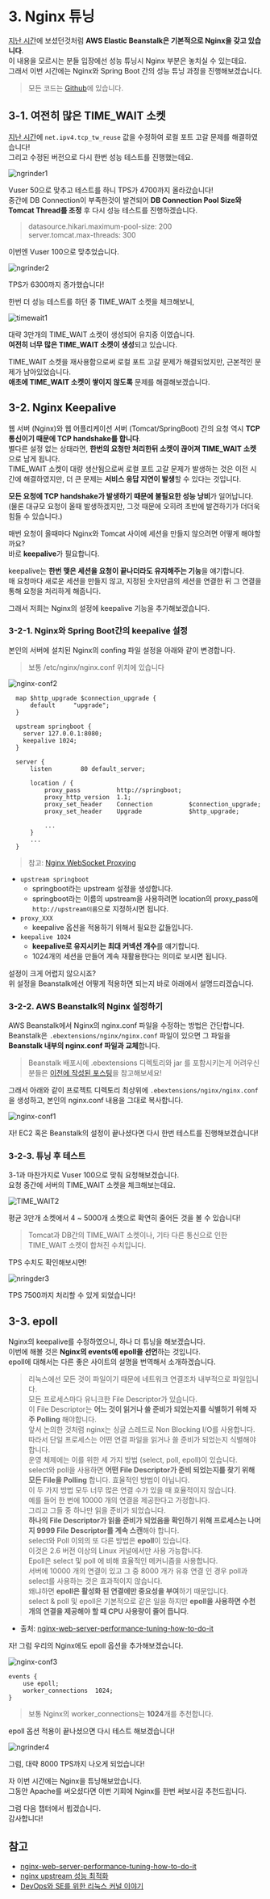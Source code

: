# 3. Nginx 튜닝

[지난 시간](http://jojoldu.tistory.com/319)에 보셨던것처럼 **AWS Elastic Beanstalk은 기본적으로 Nginx을 갖고 있습니다**.  
이 내용을 모르시는 분들 입장에선 성능 튜닝시 Nginx 부분은 놓치실 수 있는데요.  
그래서 이번 시간에는 Nginx와 Spring Boot 간의 성능 튜닝 과정을 진행해보겠습니다.

> 모든 코드는 [Github]()에 있습니다.

## 3-1. 여전히 많은 TIME_WAIT 소켓

[지난 시간](http://jojoldu.tistory.com/319)에 ```net.ipv4.tcp_tw_reuse``` 값을 수정하여 로컬 포트 고갈 문제를 해결하였습니다!  
그리고 수정된 버전으로 다시 한번 성능 테스트를 진행했는데요.  
  
![ngrinder1](./images/3/ngrinder1.png)

Vuser 50으로 맞추고 테스트를 하니 TPS가 4700까지 올라갔습니다!  
중간에 DB Connection이 부족한것이 발견되어 **DB Connection Pool Size와 Tomcat Thread를 조정** 후 다시 성능 테스트를 진행하겠습니다.  

> datasource.hikari.maximum-pool-size: 200  
server.tomcat.max-threads: 300

이번엔 Vuser 100으로 맞추었습니다.

![ngrinder2](./images/3/ngrinder2.png)

TPS가 6300까지 증가했습니다!  
  
한번 더 성능 테스트를 하던 중 TIME_WAIT 소켓을 체크해보니,

![timewait1](./images/3/timewait1.png)

대략 3만개의 TIME_WAIT 소켓이 생성되어 유지중 이였습니다.  
**여전히 너무 많은 TIME_WAIT 소켓이 생성**되고 있습니다.  

TIME_WAIT 소켓을 재사용함으로써 로컬 포트 고갈 문제가 해결되었지만, 근본적인 문제가 남아있었습니다.  
**애초에 TIME_WAIT 소켓이 쌓이지 않도록** 문제를 해결해보겠습니다.

## 3-2. Nginx Keepalive

웹 서버 (Nginx)와 웹 어플리케이션 서버 (Tomcat/SpringBoot) 간의 요청 역시 **TCP 통신이기 때문에 TCP handshake를 합니다**.  
별다른 설정 없는 상태라면, **한번의 요청만 처리한뒤 소켓이 끊어져 TIME_WAIT 소켓**으로 남게 됩니다.  
TIME_WAIT 소켓이 대량 생산됨으로써 로컬 포트 고갈 문제가 발생하는 것은 이전 시간에 해결하였지만, 더 큰 문제는 **서비스 응답 지연이 발생**할 수 있다는 것입니다.  
  
**모든 요청에 TCP handshake가 발생하기 때문에 불필요한 성능 낭비**가 일어납니다.  
(물론 대규모 요청이 올때 발생하겠지만, 그것 때문에 오히려 초반에 발견하기가 더더욱 힘들 수 있습니다.)  
  
매번 요청이 올때마다 Nginx와 Tomcat 사이에 세션을 만들지 않으려면 어떻게 해야할까요?  
바로 **keepalive**가 필요합니다.  
  
keepalive는 **한번 맺은 세션을 요청이 끝나더라도 유지해주는 기능**을 얘기합니다.  
매 요청마다 새로운 세션을 만들지 않고, 지정된 숫자만큼의 세션을 연결한 뒤 그 연결을 통해 요청을 처리하게 해줍니다.  
  
그래서 저희는 Nginx의 설정에 keepalive 기능을 추가해보겠습니다.

### 3-2-1. Nginx와 Spring Boot간의 keepalive 설정

본인의 서버에 설치된 Nginx의 confing 파일 설정을 아래와 같이 변경합니다.  

> 보통 /etc/nginx/nginx.conf 위치에 있습니다

![nginx-conf2](./images/3/nginx-conf1.png)

```
  map $http_upgrade $connection_upgrade {
      default     "upgrade";
  }

  upstream springboot {
    server 127.0.0.1:8080;
    keepalive 1024;
  }

  server {
      listen        80 default_server;

      location / {
          proxy_pass          http://springboot;
          proxy_http_version  1.1;
          proxy_set_header    Connection          $connection_upgrade;
          proxy_set_header    Upgrade             $http_upgrade;

          ...
      }
      ...
  }
```

> 참고: [Nginx WebSocket Proxying](http://nginx.org/en/docs/http/websocket.html)

* ```upstream springboot```
    * springboot라는 upstream 설정을 생성합니다.
    * springboot라는 이름의 upstream을 사용하려면 location의 proxy_pass에 ```http://upstream이름```으로 지정하시면 됩니다.
* ```proxy_XXX```
    * keepalive 옵션을 적용하기 위해서 필요한 값들입니다.
* ```keepalive 1024```
    * **keepalive로 유지시키는 최대 커넥션 개수**를 얘기합니다.  
    * 1024개의 세션을 만들어 계속 재활용한다는 의미로 보시면 됩니다.  

설정이 크게 어렵지 않으시죠?  
위 설정을 Beanstalk에선 어떻게 적용하면 되는지 바로 아래에서 설명드리겠습니다.

### 3-2-2. AWS Beanstalk의 Nginx 설정하기 

AWS Beanstalk에서 Nginx의 nginx.conf 파일을 수정하는 방법은 간단합니다.  
Beanstalk은 ```.ebextensions/nginx/nginx.conf``` 파일이 있으면 그 파일을 **Beanstalk 내부의 nginx.conf 파일과 교체**합니다.

> Beanstalk 배포시에 .ebextensions 디렉토리와 jar 를 포함시키는게 어려우신 분들은 [이전에 작성된 포스팅](http://jojoldu.tistory.com/317)을 참고해보세요!

그래서 아래와 같이 프로젝트 디렉토리 최상위에 ```.ebextensions/nginx/nginx.conf```을 생성하고, 본인의 nginx.conf 내용을 그대로 복사합니다.

![nginx-conf1](./images/3/nginx-conf2.png)

자! EC2 혹은 Beanstalk의 설정이 끝나셨다면 다시 한번 테스트를 진행해보겠습니다!

### 3-2-3. 튜닝 후 테스트

3-1과 마찬가지로 Vuser 100으로 맞춰 요청해보겠습니다.  
요청 중간에 서버의 TIME_WAIT 소켓을 체크해보는데요.

![TIME_WAIT2](./images/3/timewait2.png)

평균 3만개 소켓에서 4 ~ 5000개 소켓으로 확연히 줄어든 것을 볼 수 있습니다!

> Tomcat과 DB간의 TIME_WAIT 소켓이나, 기타 다른 통신으로 인한 TIME_WAIT 소켓이 합쳐진 수치입니다.

TPS 수치도 확인해보시면!

![nringder3](./images/3/ngrinder3.png)

TPS 7500까지 처리할 수 있게 되었습니다!  

## 3-3. epoll

Nginx의 keepalive를 수정하였으니, 하나 더 튜닝을 해보겠습니다.  
이번에 해볼 것은 **Nginx의 events에 epoll을 선언**하는 것입니다.  
epoll에 대해서는 다른 좋은 사이트의 설명을 번역해서 소개하겠습니다.

> 리눅스에선 모든 것이 파일이기 때문에 네트워크 연결조차 내부적으로 파일입니다.  
모든 프로세스마다 유니크한 File Descriptor가 있습니다.  
이 File Descriptor는 **어느 것이 읽거나 쓸 준비가 되었는지를 식별하기 위해 자주 Polling** 해야합니다.  
앞서 논의한 것처럼 nginx는 싱글 스레드로 Non Blocking I/O를 사용합니다.  
따라서 단일 프로세스는 어떤 연결 파일을 읽거나 쓸 준비가 되었는지 식별해야합니다.  
운영 체제에는 이를 위한 세 가지 방법 (select, poll, epoll)이 있습니다.  
select와 poll을 사용하면 **어떤 File Descriptor가 준비 되었는지를 찾기 위해 모든 File을 Polling** 합니다. 효율적인 방법이 아닙니다.  
이 두 가지 방법 모두 너무 많은 연결 수가 있을 때 효율적이지 않습니다.  
예를 들어 한 번에 10000 개의 연결을 제공한다고 가정합니다.  
그리고 그들 중 하나만 읽을 준비가 되었습니다.  
**하나의 File Descriptor가 읽을 준비가 되었음을 확인하기 위해 프로세스는 나머지 9999 File Descriptor를 계속 스캔**해야 합니다.  
select와 Poll 이외의 또 다른 방법은 **epoll**이 있습니다.  
이것은 2.6 버전 이상의 Linux 커널에서만 사용 가능합니다.  
Epoll은 select 및 poll 에 비해 효율적인 메커니즘을 사용합니다.  
서버에 10000 개의 연결이 있고 그 중 8000 개가 유휴 연결 인 경우 poll과 select를 사용하는 것은 효과적이지 않습니다.  
왜냐하면 **epoll은 활성화 된 연결에만 중요성을 부여**하기 때문입니다.  
select & poll 및 epoll은 기본적으로 같은 일을 하지만 **epoll을 사용하면 수천 개의 연결을 제공해야 할 때 CPU 사용량이 줄어 듭니다**.  

* 출처: [nginx-web-server-performance-tuning-how-to-do-it](https://www.slashroot.in/nginx-web-server-performance-tuning-how-to-do-it)

자! 그럼 우리의 Nginx에도 epoll 옵션을 추가해보겠습니다.

![nginx-conf3](./images/3/nginx-conf3.png)

```
events {
    use epoll;
    worker_connections  1024;
}
```

> 보통 Nginx의 worker_connections는 **1024**개를 추천합니다.


epoll 옵션 적용이 끝나셨으면 다시 테스트 해보겠습니다!

![ngrinder4](./images/3/ngrinder4.png)

그럼, 대략 8000 TPS까지 나오게 되었습니다!  
  
 
자 이번 시간에는 Nginx을 튜닝해보았습니다.  
그동안 Apache를 써오셨다면 이번 기회에 Nginx를 한번 써보시길 추천드립니다.  
  
그럼 다음 챕터에서 뵙겠습니다.  
감사합니다!

## 참고

* [nginx-web-server-performance-tuning-how-to-do-it](https://www.slashroot.in/nginx-web-server-performance-tuning-how-to-do-it)
* [nginx upstream 성능 최적화](https://brunch.co.kr/@alden/11)
* [DevOps와 SE를 위한 리눅스 커널 이야기](https://book.naver.com/bookdb/book_detail.nhn?bid=12343450)
